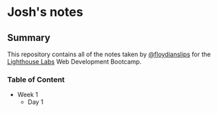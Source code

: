 # Josh's notes

## Summary 

This repository contains all of the notes taken by [@floydianslips](https://github.com/floydianslips) for the [Lighthouse Labs](https://www.lighthouselabs.ca/) Web Development Bootcamp.

### Table of Content

  * Week 1
    * Day 1